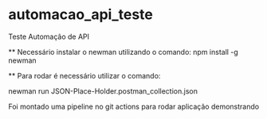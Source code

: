 # automacao_api_teste

Teste Automação de API

** Necessário instalar o newman utilizando o comando: npm install -g newman

** Para rodar é necessário utilizar o comando:

newman run JSON-Place-Holder.postman_collection.json

Foi montado uma pipeline no git actions para rodar aplicação demonstrando
